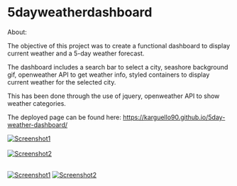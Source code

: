 # 5dayweatherdashboard

About:

The objective of this project was to create a functional dashboard to display current weather and a 5-day weather forecast.

The dashboard includes a search bar to select a city, seashore background gif, openweather API to get weather info,
styled containers to display current weather for the selected city.

This has been done through the use of jquery, openweather API to show weather categories.

The deployed page can be found here: https://karguello90.github.io/5day-weather-dashboard/

<a href="https://postimg.cc/14PSTTSc" target="_blank"><img src="https://i.postimg.cc/14PSTTSc/Screenshot1.png" alt="Screenshot1"/></a><br/><br/>
<a href="https://postimg.cc/grDpPDk9" target="_blank"><img src="https://i.postimg.cc/grDpPDk9/Screenshot2.png" alt="Screenshot2"/></a><br/><br/>

<a href="https://ibb.co/nm9474Q"><img src="https://i.ibb.co/H46RtRG/Screenshot1.png" alt="Screenshot1" border="0"></a>
<a href="https://ibb.co/VHcy4XT"><img src="https://i.ibb.co/1stVWHT/Screenshot2.png" alt="Screenshot2" border="0"></a>
